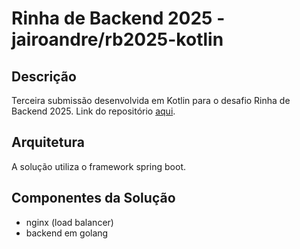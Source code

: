 # Rinha de Backend 2025 - jairoandre/rb2025-kotlin

## Descrição

Terceira submissão desenvolvida em Kotlin para o desafio Rinha de Backend 2025. Link do repositório [aqui](https://github.com/jairoandre/rb2025-kotlin).

## Arquitetura

A solução utiliza o framework spring boot.

## Componentes da Solução

- nginx (load balancer)
- backend em golang

